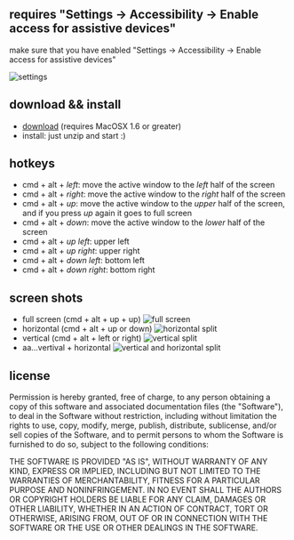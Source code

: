 ## requires "Settings -> Accessibility -> Enable access for assistive devices"

make sure that you have enabled "Settings -> Accessibility -> Enable access for assistive devices"

![settings](http://img821.imageshack.us/img821/9954/settingswx.png)

## download && install

+ [download](https://github.com/downloads/jackdoe/butter/butter.zip) (requires MacOSX 1.6 or greater)
+ install: just unzip and start :)

## hotkeys

+ cmd + alt + *left*: move the active window to the *left* half of the screen
+ cmd + alt + *right*: move the active window to the *right* half of the screen
+ cmd + alt + *up*: move the active window to the *upper* half of the screen, and if you press *up* again it goes to full screen
+ cmd + alt + *down*: move the active window to the *lower* half of the screen
+ cmd + alt + *up left*: upper left 
+ cmd + alt + *up right*: upper right
+ cmd + alt + *down left*: bottom left 
+ cmd + alt + *down right*: bottom right

## screen shots

+ full screen (cmd + alt + up + up) ![full screen](http://img42.imageshack.us/img42/6432/screenshot20121007at315.png)
+ horizontal (cmd + alt + up or down) ![horizontal split](http://img9.imageshack.us/img9/6432/screenshot20121007at315.png)
+ vertical (cmd + alt + left or right) ![vertical split](http://img13.imageshack.us/img13/6432/screenshot20121007at315.png)
+ aa...vertival + horizontal ![vertical and horizontal split](http://img90.imageshack.us/img90/6880/screenshot20121008at951.png)


## license

Permission is hereby granted, free of charge, to any person obtaining a copy
of this software and associated documentation files (the "Software"), to deal
in the Software without restriction, including without limitation the rights
to use, copy, modify, merge, publish, distribute, sublicense, and/or sell
copies of the Software, and to permit persons to whom the Software is
furnished to do so, subject to the following conditions:

THE SOFTWARE IS PROVIDED "AS IS", WITHOUT WARRANTY OF ANY KIND, EXPRESS OR
IMPLIED, INCLUDING BUT NOT LIMITED TO THE WARRANTIES OF MERCHANTABILITY,
FITNESS FOR A PARTICULAR PURPOSE AND NONINFRINGEMENT. IN NO EVENT SHALL THE
AUTHORS OR COPYRIGHT HOLDERS BE LIABLE FOR ANY CLAIM, DAMAGES OR OTHER
LIABILITY, WHETHER IN AN ACTION OF CONTRACT, TORT OR OTHERWISE, ARISING FROM,
OUT OF OR IN CONNECTION WITH THE SOFTWARE OR THE USE OR OTHER DEALINGS IN
THE SOFTWARE.